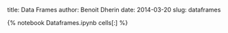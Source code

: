 title: Data Frames 
author: Benoit Dherin 
date: 2014-03-20
slug: dataframes 

{% notebook Dataframes.ipynb cells[:] %}


